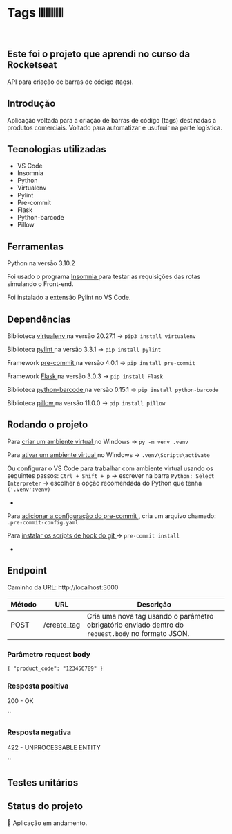 <h1> Tags 𝄃𝄃𝄂𝄂𝄀𝄁𝄃𝄂𝄂𝄃 </h1>
<br>

## Este foi o projeto que aprendi no curso da Rocketseat
API para criação de barras de código (tags).

## Introdução
Aplicação voltada para a criação de barras de código (tags) destinadas a produtos comerciais. Voltado para automatizar e usufruir na parte logística.

## Tecnologias utilizadas
- VS Code
- Insomnia
- Python
- Virtualenv
- Pylint
- Pre-commit
- Flask
- Python-barcode
- Pillow
  

## Ferramentas
Python na versão 3.10.2

Foi usado o programa <a href="https://insomnia.rest/download" target="_blank" > Insomnia </a> para testar as requisições das rotas simulando o Front-end.

Foi instalado a extensão Pylint no VS Code.


## Dependências
Biblioteca <a href= "https://pypi.org/project/virtualenv/" target="_blank" > virtualenv </a> na versão 20.27.1 → `pip3 install virtualenv`

Biblioteca <a href= "https://pypi.org/project/pylint/" target="_blank" > pylint </a> na versão 3.3.1 → `pip install pylint`

Framework <a href= "https://pre-commit.com/#install" target="_blank" > pre-commit </a> na versão 4.0.1 → `pip install pre-commit`

Framework <a href= "https://pypi.org/project/Flask/" target="_blank" > Flask </a> na versão 3.0.3  → `pip install Flask`

Biblioteca <a href= "https://pypi.org/project/python-barcode/" target="_blank" > python-barcode </a> na versão 0.15.1 → `pip install python-barcode` 

Biblioteca <a href= "https://pypi.org/project/pillow/" target="_blank" > pillow </a> na versão 11.0.0 → `pip install pillow` 


## Rodando o projeto
Para <a href= "https://packaging.python.org/en/latest/guides/installing-using-pip-and-virtual-environments/#" target="_blank" >  criar um ambiente virtual </a> no Windows → `py -m venv .venv`

Para <a href= "https://packaging.python.org/en/latest/guides/installing-using-pip-and-virtual-environments/#" target="_blank" >  ativar um ambiente virtual </a> no Windows → `.venv\Scripts\activate`

Ou configurar o VS Code para trabalhar com ambiente virtual usando os seguintes passos: `Ctrl + Shift + p` → escrever na barra `Python: Select Interpreter` → escolher a opção recomendada do Python que tenha `('.venv':venv)`

-

Para <a href= "https://pre-commit.com/#install" target="_blank" > adicionar a configuração do pre-commit </a>, cria um arquivo chamado: `.pre-commit-config.yaml`

Para <a href= "https://pre-commit.com/#install" target="_blank" > instalar os scripts de hook do git </a> → `pre-commit install` 

-



## Endpoint
<p> Caminho da URL: http://localhost:3000 </p>

| Método | URL             | Descrição                                                                                             |
| ------ | --------------  | ------------------------------------------------------------------------------------------------------|
| POST   | /create_tag     | Cria uma nova tag usando o parâmetro obrigatório enviado dentro do `request.body` no formato JSON.    |

### Parâmetro request body
`{
	"product_code": "123456789"
}`

### Resposta positiva
200 - OK

``

### Resposta negativa
422 - UNPROCESSABLE ENTITY

``


## Testes unitários



## Status do projeto
:construction: Aplicação em andamento.
